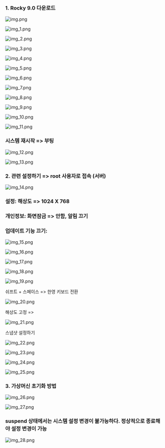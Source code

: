 ### 1. Rocky 9.0 다운로드 

![img.png](Image/img11.png)

![img_1.png](Image/img12.png)

![img_2.png](Image/img13.png)

![img_3.png](Image/img14.png)

![img_4.png](Image/img15.png)

![img_5.png](Image/img16.png)

![img_6.png](Image/img17.png)

![img_7.png](Image/img18.png)

![img_8.png](Image/img19.png)

![img_9.png](Image/img20.png)

![img_10.png](Image/img21.png)

![img_11.png](Image/img22.png)

### 시스템 재시작 => 부팅

![img_12.png](Image/img23.png)

![img_13.png](Image/img24.png)



### 2. 관련 설정하기 => root 사용자로 접속 (서버)

![img_14.png](Image/img25.png)

### 설정: 해상도 => 1024 X 768

### 개인정보: 화면잠금 => 안함, 알림 끄기

### 업데이트 기능 끄기:



![img_15.png](Image/img26.png)

![img_16.png](Image/img27.png)

![img_17.png](Image/img28.png)

![img_18.png](Image/img29.png)

![img_19.png](Image/img30.png)

쉬프트 + 스페이스 => 한영 키보드 전환

![img_20.png](Image/img31.png)

해상도 고정 =>

![img_21.png](Image/img32.png)


스냅샷 설정하기

![img_22.png](Image/img33.png)

![img_23.png](Image/img34.png)

![img_24.png](Image/img35.png)

![img_25.png](Image/img36.png)


### 3. 가상머신 초기화 방법

![img_26.png](Image/img37.png)

![img_27.png](Image/img38.png)


### suspend 상태에서는 시스템 설정 변경이 불가능하다. 정상적으로 종료해야 설정 변경이 가능


![img_28.png](Image/img39.png)


